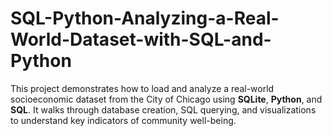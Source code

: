 # SQL-Python-Analyzing-a-Real-World-Dataset-with-SQL-and-Python
This project demonstrates how to load and analyze a real-world socioeconomic dataset from the City of Chicago using **SQLite**, **Python**, and **SQL**. It walks through database creation, SQL querying, and visualizations to understand key indicators of community well-being.
